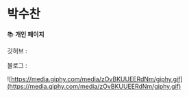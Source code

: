 # 박수찬

📚 **개인 페이지**

깃허브 : 

블로그 :

![https://media.giphy.com/media/zOvBKUUEERdNm/giphy.gif](https://media.giphy.com/media/zOvBKUUEERdNm/giphy.gif)